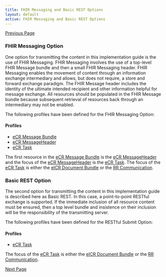 ```yaml
---
title: FHIR Messaging and Basic REST Options
layout: default
active: FHIR Messaging and Basic REST Options
---
```


[Previous Page](Electronic_Reporting_and_Surveillance_Distribution_(eRSD)_Transaction_and_Profiles.html)

### FHIR Messaging Option

One option for transmitting the content in this implementation guide is the use of FHIR Messaging. FHIR Messaging involves the use of a top-level FHIR Message bundle and then a small FHIR Messaging header. FHIR Messaging enables the movement of content through an information exchange intermediary and allows, but does not require, a store and forward exchange paradigm. The FHIR Message header includes the identity of the ultimate intended recipient and other information helpful for message exchange. All resources should be populated in the FHIR Message bundle because subsequent retrieval of resources back through an intermediary may not be enabled.

The following profiles have been defined for the FHIR Messaging Option:

#### Profiles
<ul>
  <li><a href="StructureDefinition-ecr-message-bundle.html">eCR Message Bundle</a></li>
  <li><a href="StructureDefinition-ecr-messageheader.html">eCR MessageHeader</a></li>
  <li><a href="StructureDefinition-ecr-task.html">eCR Task</a></li>
</ul>

The first resource in the <a href="StructureDefinition-ecr-message-bundle.html">eCR Message Bundle</a> is the <a href="StructureDefinition-ecr-messagheader.html">eCR MessageHeader</a> and the focus of the <a href="StructureDefinition-ecr-messageheader.html">eCR MessageHeader</a> is the <a href="StructureDefinition-ecr-Task.html">eCR Task</a>. The focus of the <a href="StructureDefinition-ecr-Task.html">eCR Task</a> is either the <a href="StructureDefinition-eicr-document-bundle.html">eICR Document Bundle</a> or the <a href="StructureDefinition-rr-Communication.html">RR Communication</a>.


### Basic REST Option

The second option for transmitting the content in this implementation guide is described here as Basic REST. In this case, a point-to-point RESTful exchange is supported. If the immediate inclusion of all resource content must be ensured, then a top level bundle and insistence on their inclusion will be the responsibility of the transmitting server.

The following profiles have been defined for the RESTful Submit Option:

#### Profiles
<ul>
  <li><a href="StructureDefinition-ecr-task.html">eCR Task</a></li>
</ul>

The focus of the <a href="StructureDefinition-ecr-Task.html">eCR Task</a> is either the <a href="StructureDefinition-eicr-document-bundle.html">eICR Document Bundle</a> or the <a href="StructureDefinition-rr-Communication.html">RR Communication</a>.


[Next Page](Subscription.html)
